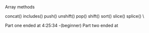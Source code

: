 Array methods

concat()
includes()
push()
unshift()
pop()
shift()
sort()
slice()
splice()
\

Part one ended at 4:25:34 -(beginner)
Part two ended at
